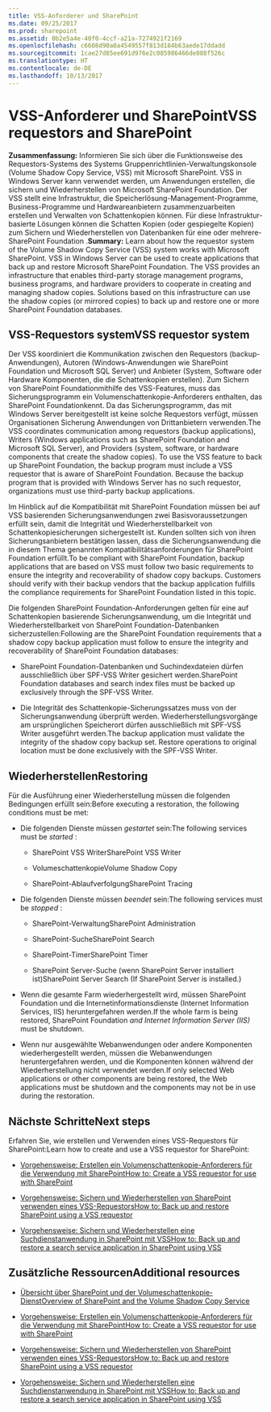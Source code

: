 ```yaml
---
title: VSS-Anforderer und SharePoint
ms.date: 09/25/2017
ms.prod: sharepoint
ms.assetid: 0b2e5a4e-40f0-4ccf-a21a-7274921f2169
ms.openlocfilehash: c6608d90a0a4549557f813d184b63aede17ddadd
ms.sourcegitcommit: 1cae27d85ee691d976e2c085986466de088f526c
ms.translationtype: HT
ms.contentlocale: de-DE
ms.lasthandoff: 10/13/2017
---
```

# <a name="vss-requestors-and-sharepoint"></a><span data-ttu-id="bf467-102">VSS-Anforderer und SharePoint</span><span class="sxs-lookup"><span data-stu-id="bf467-102">VSS requestors and SharePoint</span></span>
 <span data-ttu-id="bf467-p101">**Zusammenfassung:** Informieren Sie sich über die Funktionsweise des Requestors-Systems des Systems Gruppenrichtlinien-Verwaltungskonsole (Volume Shadow Copy Service, VSS) mit Microsoft SharePoint. VSS in Windows Server kann verwendet werden, um Anwendungen erstellen, die sichern und Wiederherstellen von Microsoft SharePoint Foundation. Der VSS stellt eine Infrastruktur, die Speicherlösung-Management-Programme, Business-Programme und Hardwareanbietern zusammenzuarbeiten erstellen und Verwalten von Schattenkopien können. Für diese Infrastruktur-basierte Lösungen können die Schatten Kopien (oder gespiegelte Kopien) zum Sichern und Wiederherstellen von Datenbanken für eine oder mehrere- SharePoint Foundation .</span><span class="sxs-lookup"><span data-stu-id="bf467-p101">**Summary:** Learn about how the requestor system of the Volume Shadow Copy Service (VSS) system works with Microsoft SharePoint. VSS in Windows Server can be used to create applications that back up and restore Microsoft SharePoint Foundation. The VSS provides an infrastructure that enables third-party storage management programs, business programs, and hardware providers to cooperate in creating and managing shadow copies. Solutions based on this infrastructure can use the shadow copies (or mirrored copies) to back up and restore one or more SharePoint Foundation databases.</span></span>
  
    
    


## <a name="vss-requestor-system"></a><span data-ttu-id="bf467-107">VSS-Requestors system</span><span class="sxs-lookup"><span data-stu-id="bf467-107">VSS requestor system</span></span>

<span data-ttu-id="bf467-p102">Der VSS koordiniert die Kommunikation zwischen den Requestors (backup-Anwendungen), Autoren (Windows-Anwendungen wie SharePoint Foundation und Microsoft SQL Server) und Anbieter (System, Software oder Hardware Komponenten, die die Schattenkopien erstellen). Zum Sichern von SharePoint Foundationmithilfe des VSS-Features, muss das Sicherungsprogramm ein Volumenschattenkopie-Anforderers enthalten, das SharePoint Foundationkennt. Da das Sicherungsprogramm, das mit Windows Server bereitgestellt ist keine solche Requestors verfügt, müssen Organisationen Sicherung Anwendungen von Drittanbietern verwenden.</span><span class="sxs-lookup"><span data-stu-id="bf467-p102">The VSS coordinates communication among requestors (backup applications), Writers (Windows applications such as SharePoint Foundation and Microsoft SQL Server), and Providers (system, software, or hardware components that create the shadow copies). To use the VSS feature to back up SharePoint Foundation, the backup program must include a VSS requestor that is aware of SharePoint Foundation. Because the backup program that is provided with Windows Server has no such requestor, organizations must use third-party backup applications.</span></span>
  
    
    
<span data-ttu-id="bf467-p103">Im Hinblick auf die Kompatibilität mit SharePoint Foundation müssen bei auf VSS basierenden Sicherungsanwendungen zwei Basisvoraussetzungen erfüllt sein, damit die Integrität und Wiederherstellbarkeit von Schattenkopiesicherungen sichergestellt ist. Kunden sollten sich von ihren Sicherungsanbietern bestätigen lassen, dass die Sicherungsanwendung die in diesem Thema genannten Kompatibilitätsanforderungen für SharePoint Foundation erfüllt.</span><span class="sxs-lookup"><span data-stu-id="bf467-p103">To be compliant with SharePoint Foundation, backup applications that are based on VSS must follow two basic requirements to ensure the integrity and recoverability of shadow copy backups. Customers should verify with their backup vendors that the backup application fulfills the compliance requirements for SharePoint Foundation listed in this topic.</span></span>
  
    
    
<span data-ttu-id="bf467-113">Die folgenden SharePoint Foundation-Anforderungen gelten für eine auf Schattenkopien basierende Sicherungsanwendung, um die Integrität und Wiederherstellbarkeit von SharePoint Foundation-Datenbanken sicherzustellen:</span><span class="sxs-lookup"><span data-stu-id="bf467-113">Following are the SharePoint Foundation requirements that a shadow copy backup application must follow to ensure the integrity and recoverability of SharePoint Foundation databases:</span></span> 
  
    
    

- <span data-ttu-id="bf467-114">SharePoint Foundation-Datenbanken und Suchindexdateien dürfen ausschließlich über SPF-VSS Writer gesichert werden.</span><span class="sxs-lookup"><span data-stu-id="bf467-114">SharePoint Foundation databases and search index files must be backed up exclusively through the SPF-VSS Writer.</span></span>
    
  
- <span data-ttu-id="bf467-p104">Die Integrität des Schattenkopie-Sicherungssatzes muss von der Sicherungsanwendung überprüft werden. Wiederherstellungsvorgänge am ursprünglichen Speicherort dürfen ausschließlich mit SPF-VSS Writer ausgeführt werden.</span><span class="sxs-lookup"><span data-stu-id="bf467-p104">The backup application must validate the integrity of the shadow copy backup set. Restore operations to original location must be done exclusively with the SPF-VSS Writer.</span></span>
    
  

## <a name="restoring"></a><span data-ttu-id="bf467-117">Wiederherstellen</span><span class="sxs-lookup"><span data-stu-id="bf467-117">Restoring</span></span>

<span data-ttu-id="bf467-118">Für die Ausführung einer Wiederherstellung müssen die folgenden Bedingungen erfüllt sein:</span><span class="sxs-lookup"><span data-stu-id="bf467-118">Before executing a restoration, the following conditions must be met:</span></span>
  
    
    

- <span data-ttu-id="bf467-119">Die folgenden Dienste müssen  *gestartet*  sein:</span><span class="sxs-lookup"><span data-stu-id="bf467-119">The following services must be  *started*  :</span></span>
    
  - <span data-ttu-id="bf467-120">SharePoint VSS Writer</span><span class="sxs-lookup"><span data-stu-id="bf467-120">SharePoint VSS Writer</span></span>
    
  
  - <span data-ttu-id="bf467-121">Volumeschattenkopie</span><span class="sxs-lookup"><span data-stu-id="bf467-121">Volume Shadow Copy</span></span>
    
  
  - <span data-ttu-id="bf467-122">SharePoint-Ablaufverfolgung</span><span class="sxs-lookup"><span data-stu-id="bf467-122">SharePoint Tracing</span></span>
    
  
- <span data-ttu-id="bf467-123">Die folgenden Dienste müssen  *beendet*  sein:</span><span class="sxs-lookup"><span data-stu-id="bf467-123">The following services must be  *stopped*  :</span></span>
    
  - <span data-ttu-id="bf467-124">SharePoint-Verwaltung</span><span class="sxs-lookup"><span data-stu-id="bf467-124">SharePoint Administration</span></span>
    
  
  - <span data-ttu-id="bf467-125">SharePoint-Suche</span><span class="sxs-lookup"><span data-stu-id="bf467-125">SharePoint Search</span></span>
    
  
  - <span data-ttu-id="bf467-126">SharePoint-Timer</span><span class="sxs-lookup"><span data-stu-id="bf467-126">SharePoint Timer</span></span>
    
  
  - <span data-ttu-id="bf467-127">SharePoint Server-Suche (wenn SharePoint Server installiert ist)</span><span class="sxs-lookup"><span data-stu-id="bf467-127">SharePoint Server Search (If SharePoint Server is installed.)</span></span>
    
  
- <span data-ttu-id="bf467-128">Wenn die gesamte Farm wiederhergestellt wird, müssen SharePoint Foundation und die Internetinformationsdienste (Internet Information Services, IIS) heruntergefahren werden.</span><span class="sxs-lookup"><span data-stu-id="bf467-128">If the whole farm is being restored, SharePoint Foundation *and Internet Information Server (IIS)*  must be shutdown.</span></span>
    
  
- <span data-ttu-id="bf467-129">Wenn nur ausgewählte Webanwendungen oder andere Komponenten wiederhergestellt werden, müssen die Webanwendungen heruntergefahren werden, und die Komponenten können während der Wiederherstellung nicht verwendet werden.</span><span class="sxs-lookup"><span data-stu-id="bf467-129">If only selected Web applications or other components are being restored, the Web applications must be shutdown and the components may not be in use during the restoration.</span></span>
    
  

## <a name="next-steps"></a><span data-ttu-id="bf467-130">Nächste Schritte</span><span class="sxs-lookup"><span data-stu-id="bf467-130">Next steps</span></span>
<span data-ttu-id="bf467-131"><a name="Next"> </a></span><span class="sxs-lookup"><span data-stu-id="bf467-131"></span></span>

<span data-ttu-id="bf467-132">Erfahren Sie, wie erstellen und Verwenden eines VSS-Requestors für SharePoint:</span><span class="sxs-lookup"><span data-stu-id="bf467-132">Learn how to create and use a VSS requestor for SharePoint:</span></span>
  
    
    

-  [<span data-ttu-id="bf467-133">Vorgehensweise: Erstellen ein Volumenschattenkopie-Anforderers für die Verwendung mit SharePoint</span><span class="sxs-lookup"><span data-stu-id="bf467-133">How to: Create a VSS requestor for use with SharePoint</span></span>](how-to-create-a-vss-requestor-for-use-with-sharepoint.md)
    
  
-  [<span data-ttu-id="bf467-134">Vorgehensweise: Sichern und Wiederherstellen von SharePoint verwenden eines VSS-Requestors</span><span class="sxs-lookup"><span data-stu-id="bf467-134">How to: Back up and restore SharePoint using a VSS requestor</span></span>](how-to-back-up-and-restore-sharepoint-using-a-vss-requestor.md)
    
  
-  [<span data-ttu-id="bf467-135">Vorgehensweise: Sichern und Wiederherstellen eine Suchdienstanwendung in SharePoint mit VSS</span><span class="sxs-lookup"><span data-stu-id="bf467-135">How to: Back up and restore a search service application in SharePoint using VSS</span></span>](how-to-back-up-and-restore-a-search-service-application-in-sharepoint-using.md)
    
  

## <a name="additional-resources"></a><span data-ttu-id="bf467-136">Zusätzliche Ressourcen</span><span class="sxs-lookup"><span data-stu-id="bf467-136">Additional resources</span></span>
<span data-ttu-id="bf467-137"><a name="bk_addresources"> </a></span><span class="sxs-lookup"><span data-stu-id="bf467-137"></span></span>


-  [<span data-ttu-id="bf467-138">Übersicht über SharePoint und der Volumeschattenkopie-Dienst</span><span class="sxs-lookup"><span data-stu-id="bf467-138">Overview of SharePoint and the Volume Shadow Copy Service</span></span>](overview-of-sharepoint-and-the-volume-shadow-copy-service.md)
    
  
-  [<span data-ttu-id="bf467-139">Vorgehensweise: Erstellen ein Volumenschattenkopie-Anforderers für die Verwendung mit SharePoint</span><span class="sxs-lookup"><span data-stu-id="bf467-139">How to: Create a VSS requestor for use with SharePoint</span></span>](how-to-create-a-vss-requestor-for-use-with-sharepoint.md)
    
  
-  [<span data-ttu-id="bf467-140">Vorgehensweise: Sichern und Wiederherstellen von SharePoint verwenden eines VSS-Requestors</span><span class="sxs-lookup"><span data-stu-id="bf467-140">How to: Back up and restore SharePoint using a VSS requestor</span></span>](how-to-back-up-and-restore-sharepoint-using-a-vss-requestor.md)
    
  
-  [<span data-ttu-id="bf467-141">Vorgehensweise: Sichern und Wiederherstellen eine Suchdienstanwendung in SharePoint mit VSS</span><span class="sxs-lookup"><span data-stu-id="bf467-141">How to: Back up and restore a search service application in SharePoint using VSS</span></span>](how-to-back-up-and-restore-a-search-service-application-in-sharepoint-using.md)
    
  

